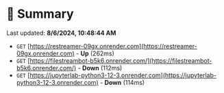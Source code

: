# 📖 Summary
Last updated: **8/6/2024, 10:48:44 AM**

- `GET` [https://restreamer-09gx.onrender.com](https://restreamer-09gx.onrender.com) - **Up** (262ms)
- `GET` [https://filestreambot-b5k6.onrender.com/](https://filestreambot-b5k6.onrender.com/) - **Down** (112ms)
- `GET` [https://jupyterlab-python3-12-3.onrender.com](https://jupyterlab-python3-12-3.onrender.com) - **Down** (114ms)
